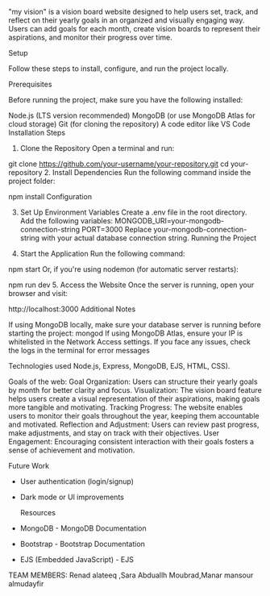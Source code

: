 
"my vision" is a vision board website designed to help users set, track,
and reflect on their yearly goals in an organized and visually engaging way. Users can add goals for each month,
create vision boards to represent their aspirations, and monitor their progress over time.

Setup

Follow these steps to install, configure, and run the project locally.

Prerequisites

Before running the project, make sure you have the following installed:

Node.js (LTS version recommended)
MongoDB (or use MongoDB Atlas for cloud storage)
Git (for cloning the repository)
A code editor like VS Code
Installation Steps

1. Clone the Repository
Open a terminal and run:

git clone https://github.com/your-username/your-repository.git
cd your-repository
2. Install Dependencies
Run the following command inside the project folder:

npm install
Configuration

3. Set Up Environment Variables
Create a .env file in the root directory.
Add the following variables:
MONGODB_URI=your-mongodb-connection-string
PORT=3000
Replace your-mongodb-connection-string with your actual database connection string.
Running the Project

4. Start the Application
Run the following command:

npm start
Or, if you're using nodemon (for automatic server restarts):

npm run dev
5. Access the Website
Once the server is running, open your browser and visit:

http://localhost:3000
Additional Notes

If using MongoDB locally, make sure your database server is running before starting the project:
mongod
If using MongoDB Atlas, ensure your IP is whitelisted in the Network Access settings.
If you face any issues, check the logs in the terminal for error messages


Technologies used Node.js, Express, MongoDB, EJS, HTML, CSS).





Goals of the web:
Goal Organization: Users can structure their yearly goals by month for better clarity and focus.
Visualization: The vision board feature helps users create a visual representation of their aspirations, making goals more tangible and motivating.
Tracking Progress: The website enables users to monitor their goals throughout the year, keeping them accountable and motivated.
Reflection and Adjustment: Users can review past progress, make adjustments, and stay on track with their objectives.
User Engagement: Encouraging consistent interaction with their goals fosters a sense of achievement and motivation.




Future Work
* User authentication (login/signup)
* Dark mode or Ul improvements

  Resources

* MongoDB - MongoDB Documentation
* Bootstrap - Bootstrap Documentation
* EJS (Embedded JavaScript) - EJS


TEAM MEMBERS: Renad alateeq ,Sara Abduallh Moubrad,Manar mansour almudayfir





